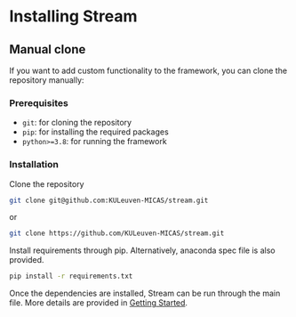 # Installing Stream

## Manual clone

If you want to add custom functionality to the framework, you can clone
the repository manually:

### Prerequisites

-   `git`: for cloning the repository
-   `pip`: for installing the required packages
-   `python>=3.8`: for running the framework

### Installation

Clone the repository

``` sh
git clone git@github.com:KULeuven-MICAS/stream.git
```

or

``` sh
git clone https://github.com/KULeuven-MICAS/stream.git
```

Install requirements through pip. Alternatively, anaconda spec file is
also provided.

``` sh
pip install -r requirements.txt
```

Once the dependencies are installed, Stream can be run through the main
file. More details are provided in [Getting Started](getting-started.md).
